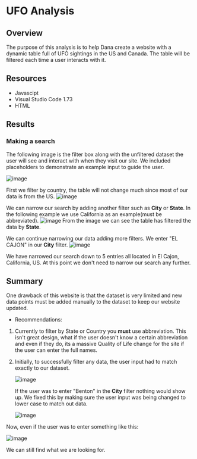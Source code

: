 # UFO Analysis

## Overview
  The purpose of this analysis is to help Dana create a website with a dynamic table full of UFO sightings in the US and Canada. The table will be filtered each time a user interacts with it.

## Resources
  - Javascipt
  - Visual Studio Code 1.73
  - HTML
  
## Results
  
  ### Making a search
  The following image is the filter box along with the unfiltered dataset the user will see and interact with when they visit our site. We included placeholders to demonstrate an example input to guide the user.
 
![image](https://user-images.githubusercontent.com/110706169/200195485-58019af6-8a5d-416d-bc2b-661047a7dfc1.png)

First we filter by country, the table will not change much since most of our data is from the US.
![image](https://user-images.githubusercontent.com/110706169/200195813-e75f32b8-51b0-48a8-ada7-4d84809fd7d9.png)

We can narrow our search by adding another filter such as **City** or **State**. In the following example we use California as an example(must be abbreviated).
![image](https://user-images.githubusercontent.com/110706169/200196007-f6b266c8-ab52-44b6-99de-06f1e73fd6e0.png)
From the image we can see the table has filtered the data by **State**.

We can continue narrowing our data adding more filters. We enter "EL CAJON" in our **City** filter.
![image](https://user-images.githubusercontent.com/110706169/200196146-718d40af-a099-4a1c-8f13-bf887b8dd062.png)

We have narrowed our search down to 5 entries all located in El Cajon, California, US. At this point we don't need to narrow our search any further.

## Summary
One drawback of this website is that the dataset is very limited and new data points must be added manually to the dataset to keep our website updated.

- Recommendations: 
 1. Currently to filter by State or Country you **must** use abbreviation. This isn't great design, what if the user doesn't know a certain abbreviation and even if they do, its a massive Quality of Life change for the site if the user can enter the full names.
  
 2. Initially, to successfully filter any data, the user input had to match exactly to our dataset.
  
    ![image](https://user-images.githubusercontent.com/110706169/200196794-ab9355b3-0699-40a1-b848-46e16e1ea3ed.png)
    
    If the user was to enter "Benton" in the **City** filter nothing would show up. We fixed this by making sure the user input was being changed to lower case to match out data.
    
    ![image](https://user-images.githubusercontent.com/110706169/200196958-204fa7b4-b94d-4ed2-b941-1a0bc97657ae.png)
    
  Now, even if the user was to enter something like this:
  
![image](https://user-images.githubusercontent.com/110706169/200197194-93df00d1-d75b-462a-bf3f-274e5be033ef.png)

  We can still find what we are looking for.
  
